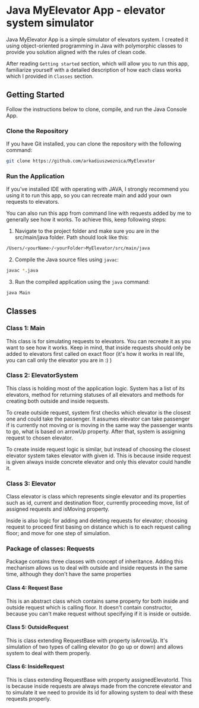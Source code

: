 #  Java MyElevator App - elevator system simulator

Java MyElevator App is a simple simulator of elevators system. I created it using object-oriented programming in Java with polymorphic classes to provide you solution aligned with the rules of clean code.

After reading `Getting started` section, which will allow you to run this app, familiarize yourself with a detailed description of how each class works which I provided in `Classes` section.

## Getting Started

Follow the instructions below to clone, compile, and run the Java Console App.

### Clone the Repository

If you have Git installed, you can clone the repository with the following command:

```bash
git clone https://github.com/arkadiuszwoznica/MyElevator
```

### Run the Application

If you've installed IDE with operating with JAVA, I strongly recommend you using it to run this app, so you can recreate main and add your own requests to elevators.

You can also run this app from command line with requests added by me to generally see how it works. To achieve this, keep following steps:

1. Navigate to the project folder and make sure you are in the src/main/java folder. Path should look like this:
```bash
/Users/<yourName>/<yourFolder>MyElevator/src/main/java
```

2. Compile the Java source files using `javac`:

```bash
javac *.java
```

3. Run the compiled application using the `java` command:

```bash
java Main
```


## Classes

### Class 1: Main

This class is for simulating requests to elevators. You can recreate it as you want to see how it works. Keep in mind, that inside requests should only be added to elevators first called on exact floor (it's how it works in real life, you can call only the elevator you are in :) )


### Class 2: ElevatorSystem

This class is holding most of the application logic. System has a list of its elevators, method for returning statuses of all elevators and methods for creating both outside and inside requests.

To create outside request, system first checks which elevator is the closest one and could take the passenger. It assumes elevator can take passenger if is currently not moving or is moving in the same way the passenger wants to go, what is based on arrowUp property. After that, system is assigning request to chosen elevator.

To create inside request logic is similar, but instead of choosing the closest elevator system takes elevator with given id. This is because inside request is given always inside concrete elevator and only this elevator could handle it. 

### Class 3: Elevator

Class elevator is class which represents single elevator and its properties such as id, current and destination floor, currently proceeding move, list of assigned requests and isMoving property. 

Inside is also logic for adding and deleting requests for elevator; choosing request to proceed first basing on distance which is to each request calling floor; and move for one step of simulation.

### Package of classes: Requests

Package contains three classes with concept of inheritance. Adding this mechanism allows us to deal with outside and inside requests in the same time, although they don't have the same properties

#### Class 4: Request Base 

This is an abstract class which contains same property for both inside and outside request which is calling floor. It doesn't contain constructor, because you can't make request without specifying if it is inside or outside.

#### Class 5: OutsideRequest

This is class extending RequestBase with property isArrowUp. It's simulation of two types of calling elevator (to go up or down) and allows system to deal with them properly.

#### Class 6: InsideRequest

This is class extending RequestBase with property assignedElevatorId. This is because inside requests are always made from the concrete elevator and to simulate it we need to provide its id for allowing system to deal with these requests properly.


